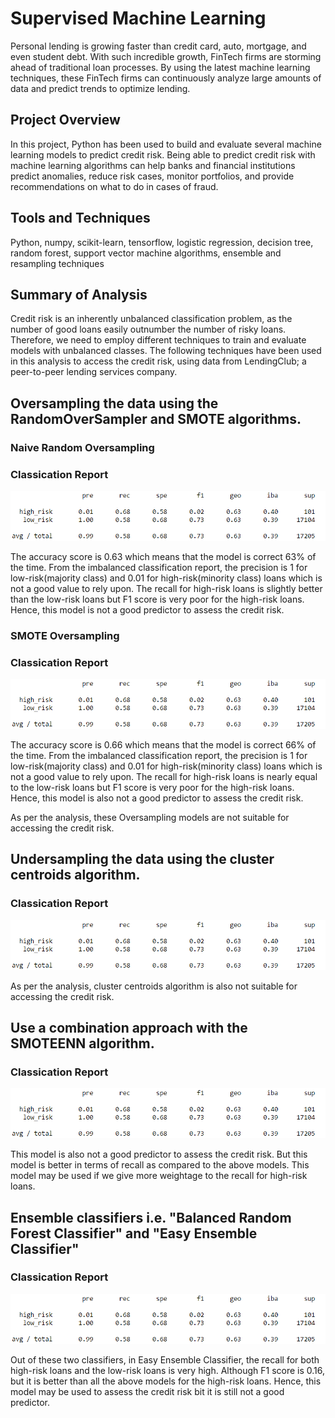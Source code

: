 # Supervised Machine Learning
Personal lending is growing faster than credit card, auto, mortgage, and even student debt. With such incredible growth, 
FinTech firms are storming ahead of traditional loan processes. By using the latest machine learning techniques, 
these FinTech firms can continuously analyze large amounts of data and predict trends to optimize lending.

## Project Overview
In this project, Python has been used to build and evaluate several machine learning models to predict credit risk. 
Being able to predict credit risk with machine learning algorithms can help banks and financial institutions predict anomalies, 
reduce risk cases, monitor portfolios, and provide recommendations on what to do in cases of fraud.

## Tools and Techniques
Python, numpy, scikit-learn, tensorflow, logistic regression, decision tree, random forest, support vector machine algorithms, ensemble and resampling techniques 

## Summary of Analysis
Credit risk is an inherently unbalanced classification problem, as the number of good loans easily
  outnumber the number of risky loans. Therefore, we need to employ different techniques to train
  and evaluate models with unbalanced classes. The following techniques have been used in this analysis
  to access the credit risk, using data from LendingClub; a peer-to-peer lending services company.

## Oversampling the data using the RandomOverSampler and SMOTE algorithms.

### Naive Random Oversampling
### Classication Report

![alt text](https://github.com/ArchanaRohilla/Supervised_MachineLearning/blob/master/images/random_sampler.png)

The accuracy score is 0.63 which means that the model is correct 63% of the time. From the imbalanced classification report, the precision is 1 for low-risk(majority class) and 0.01 for high-risk(minority class) loans which is not a good value to rely upon. The recall for high-risk loans is slightly better than the low-risk loans but F1 score is very poor for the high-risk loans. Hence, this model is not a good predictor to assess the credit risk.




### SMOTE Oversampling
### Classication Report

![alt text](https://github.com/ArchanaRohilla/Supervised_MachineLearning/blob/master/images/random_sampler.png)

The accuracy score is 0.66 which means that the model is correct 66% of the time. From the imbalanced classification report, the precision is 1 for low-risk(majority class) and 0.01 for high-risk(minority class) loans which is not a good value to rely upon. The recall for high-risk loans is nearly equal to the low-risk loans but F1 score is very poor for the high-risk loans. Hence, this model is also not a good predictor to assess the credit risk.

As per the analysis, these Oversampling models  are not suitable for accessing the credit risk.
	

## Undersampling the data using the cluster centroids algorithm.
### Classication Report

![alt text](https://github.com/ArchanaRohilla/Supervised_MachineLearning/blob/master/images/random_sampler.png)

As per the analysis, cluster centroids algorithm is also not suitable for accessing the 
	  credit risk.

## Use a combination approach with the SMOTEENN algorithm.
### Classication Report

![alt text](https://github.com/ArchanaRohilla/Supervised_MachineLearning/blob/master/images/random_sampler.png)

This model is also not a good predictor to assess the credit risk. But this model is
	  better in terms of recall as compared to the above models. This model may be used if we give 
	  more weightage to the recall for high-risk loans.

## Ensemble classifiers i.e. "Balanced Random Forest Classifier" and "Easy Ensemble Classifier"
### Classication Report

![alt text](https://github.com/ArchanaRohilla/Supervised_MachineLearning/blob/master/images/random_sampler.png)

Out of these two classifiers, in Easy Ensemble Classifier, the recall for both high-risk loans
	  and the low-risk loans is very high. Although F1 score is 0.16, but it is better than all the 
	  above models for the high-risk loans. Hence, this model may be used to assess the credit risk 
	  bit it is still not a good predictor. 